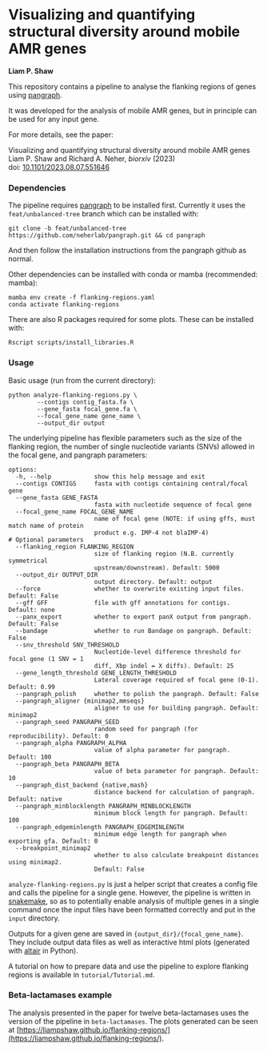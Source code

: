 # Visualizing and quantifying structural diversity around mobile AMR genes

__Liam P. Shaw__

This repository contains a pipeline to analyse the flanking regions of genes using [pangraph](https://github.com/neherlab/pangraph). 

It was developed for the analysis of mobile AMR genes, but in principle can be used for any input gene. 

For more details, see the paper:

Visualizing and quantifying structural diversity around mobile AMR genes  
Liam P. Shaw and Richard A. Neher, *biorxiv* (2023)  
doi: [10.1101/2023.08.07.551646](https://doi.org/10.1101/2023.08.07.551646)

### Dependencies

The pipeline requires [pangraph](https://github.com/neherlab/pangraph) to be installed first. Currently it uses the `feat/unbalanced-tree` branch which can be installed with:

```
git clone -b feat/unbalanced-tree https://github.com/neherlab/pangraph.git && cd pangraph
```

And then follow the installation instructions from the pangraph github as normal.

Other dependencies can be installed with conda or mamba (recommended: mamba):

```
mamba env create -f flanking-regions.yaml 
conda activate flanking-regions
```

There are also R packages required for some plots. These can be installed with:

```
Rscript scripts/install_libraries.R
```


### Usage

Basic usage (run from the current directory):

```
python analyze-flanking-regions.py \
        --contigs contig_fasta.fa \
        --gene_fasta focal_gene.fa \
        --focal_gene_name gene_name \
        --output_dir output
```

The underlying pipeline has flexible parameters such as the size of the flanking region, the number of single nucleotide variants (SNVs) allowed in the focal gene, and pangraph parameters:


```
options:
  -h, --help            show this help message and exit
  --contigs CONTIGS     fasta with contigs containing central/focal gene
  --gene_fasta GENE_FASTA
                        fasta with nucleotide sequence of focal gene
  --focal_gene_name FOCAL_GENE_NAME
                        name of focal gene (NOTE: if using gffs, must match name of protein
                        product e.g. IMP-4 not blaIMP-4)
# Optional parameters
  --flanking_region FLANKING_REGION
                        size of flanking region (N.B. currently symmetrical
                        upstream/downstream). Default: 5000
  --output_dir OUTPUT_DIR
                        output directory. Default: output
  --force               whether to overwrite existing input files. Default: False
  --gff GFF             file with gff annotations for contigs. Default: none
  --panx_export         whether to export panX output from pangraph. Default: False
  --bandage             whether to run Bandage on pangraph. Default: False
  --snv_threshold SNV_THRESHOLD
                        Nucleotide-level difference threshold for focal gene (1 SNV = 1
                        diff, Xbp indel = X diffs). Default: 25
  --gene_length_threshold GENE_LENGTH_THRESHOLD
                        Lateral coverage required of focal gene (0-1). Default: 0.99
  --pangraph_polish     whether to polish the pangraph. Default: False
  --pangraph_aligner {minimap2,mmseqs}
                        aligner to use for building pangraph. Default: minimap2
  --pangraph_seed PANGRAPH_SEED
                        random seed for pangraph (for reproducibility). Default: 0
  --pangraph_alpha PANGRAPH_ALPHA
                        value of alpha parameter for pangraph. Default: 100
  --pangraph_beta PANGRAPH_BETA
                        value of beta parameter for pangraph. Default: 10
  --pangraph_dist_backend {native,mash}
                        distance backend for calculation of pangraph. Default: native
  --pangraph_minblocklength PANGRAPH_MINBLOCKLENGTH
                        minimum block length for pangraph. Default: 100
  --pangraph_edgeminlength PANGRAPH_EDGEMINLENGTH
                        minimum edge length for pangraph when exporting gfa. Default: 0
  --breakpoint_minimap2
                        whether to also calculate breakpoint distances using minimap2.
                        Default: False                        
```

`analyze-flanking-regions.py` is just a helper script that creates a config file and calls the pipeline for a single gene. However, the pipeline is written in [snakemake](https://snakemake.readthedocs.io/en/stable/index.html), so as to potentially enable analysis of multiple genes in a single command once the input files have been formatted correctly and put in the `input` directory.

Outputs for a given gene are saved in `{output_dir}/{focal_gene_name}`. They include output data files as well as interactive html plots (generated with [altair](https://altair-viz.github.io/) in Python). 

A tutorial on how to prepare data and use the pipeline to explore flanking regions is available in `tutorial/Tutorial.md`.

### Beta-lactamases example

The analysis presented in the paper for twelve beta-lactamases uses the version of the pipeline in `beta-lactamases`. The plots generated can be seen at [https://liampshaw.github.io/flanking-regions/](https://liampshaw.github.io/flanking-regions/).





